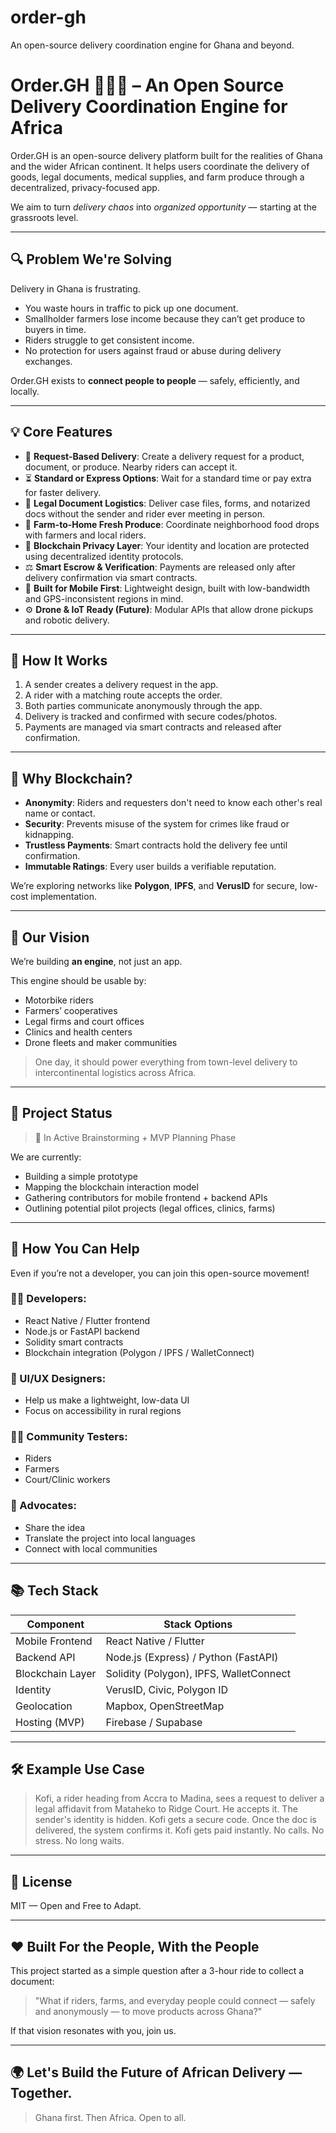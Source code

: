 # order-gh
 An open-source delivery coordination engine for Ghana and beyond.
# Order.GH 🚚🇬🇭 – An Open Source Delivery Coordination Engine for Africa

Order.GH is an open-source delivery platform built for the realities of Ghana and the wider African continent. It helps users coordinate the delivery of goods, legal documents, medical supplies, and farm produce through a decentralized, privacy-focused app.

We aim to turn *delivery chaos* into *organized opportunity* — starting at the grassroots level.

---

## 🔍 Problem We're Solving

Delivery in Ghana is frustrating.

- You waste hours in traffic to pick up one document.
- Smallholder farmers lose income because they can’t get produce to buyers in time.
- Riders struggle to get consistent income.
- No protection for users against fraud or abuse during delivery exchanges.

Order.GH exists to **connect people to people** — safely, efficiently, and locally.

---

## 💡 Core Features

- 🛵 **Request-Based Delivery**: Create a delivery request for a product, document, or produce. Nearby riders can accept it.
- ⏳ **Standard or Express Options**: Wait for a standard time or pay extra for faster delivery.
- 📜 **Legal Document Logistics**: Deliver case files, forms, and notarized docs without the sender and rider ever meeting in person.
- 🥬 **Farm-to-Home Fresh Produce**: Coordinate neighborhood food drops with farmers and local riders.
- 🔐 **Blockchain Privacy Layer**: Your identity and location are protected using decentralized identity protocols.
- ⚖️ **Smart Escrow & Verification**: Payments are released only after delivery confirmation via smart contracts.
- 📱 **Built for Mobile First**: Lightweight design, built with low-bandwidth and GPS-inconsistent regions in mind.
- ⚙️ **Drone & IoT Ready (Future)**: Modular APIs that allow drone pickups and robotic delivery.

---

## 🧱 How It Works

1. A sender creates a delivery request in the app.
2. A rider with a matching route accepts the order.
3. Both parties communicate anonymously through the app.
4. Delivery is tracked and confirmed with secure codes/photos.
5. Payments are managed via smart contracts and released after confirmation.

---

## 🔐 Why Blockchain?

- **Anonymity**: Riders and requesters don't need to know each other's real name or contact.
- **Security**: Prevents misuse of the system for crimes like fraud or kidnapping.
- **Trustless Payments**: Smart contracts hold the delivery fee until confirmation.
- **Immutable Ratings**: Every user builds a verifiable reputation.

We’re exploring networks like **Polygon**, **IPFS**, and **VerusID** for secure, low-cost implementation.

---

## 🚀 Our Vision

We’re building **an engine**, not just an app.

This engine should be usable by:
- Motorbike riders
- Farmers’ cooperatives
- Legal firms and court offices
- Clinics and health centers
- Drone fleets and maker communities

> One day, it should power everything from town-level delivery to intercontinental logistics across Africa.

---

## 🧠 Project Status

> 🚧 In Active Brainstorming + MVP Planning Phase

We are currently:
- Building a simple prototype
- Mapping the blockchain interaction model
- Gathering contributors for mobile frontend + backend APIs
- Outlining potential pilot projects (legal offices, clinics, farms)

---

## 🙌 How You Can Help

Even if you’re not a developer, you can join this open-source movement!

### 🧑‍💻 Developers:
- React Native / Flutter frontend
- Node.js or FastAPI backend
- Solidity smart contracts
- Blockchain integration (Polygon / IPFS / WalletConnect)

### 📱 UI/UX Designers:
- Help us make a lightweight, low-data UI
- Focus on accessibility in rural regions

### 🧑‍🌾 Community Testers:
- Riders
- Farmers
- Court/Clinic workers

### 📢 Advocates:
- Share the idea
- Translate the project into local languages
- Connect with local communities

---

## 📚 Tech Stack

| Component         | Stack Options                                |
|------------------|----------------------------------------------|
| Mobile Frontend  | React Native / Flutter                       |
| Backend API      | Node.js (Express) / Python (FastAPI)         |
| Blockchain Layer | Solidity (Polygon), IPFS, WalletConnect      |
| Identity         | VerusID, Civic, Polygon ID                   |
| Geolocation      | Mapbox, OpenStreetMap                        |
| Hosting (MVP)    | Firebase / Supabase                          |

---

## 🛠 Example Use Case

> Kofi, a rider heading from Accra to Madina, sees a request to deliver a legal affidavit from Mataheko to Ridge Court. He accepts it. The sender's identity is hidden. Kofi gets a secure code. Once the doc is delivered, the system confirms it. Kofi gets paid instantly. No calls. No stress. No long waits.

---

## 📄 License

MIT — Open and Free to Adapt.

---

## ❤️ Built For the People, With the People

This project started as a simple question after a 3-hour ride to collect a document:

> "What if riders, farms, and everyday people could connect — safely and anonymously — to move products across Ghana?"

If that vision resonates with you, join us.

---

## 🌍 Let's Build the Future of African Delivery — Together.

> Ghana first. Then Africa. Open to all.

